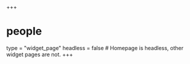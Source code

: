 +++
# people
type = "widget_page"
headless = false  # Homepage is headless, other widget pages are not.
+++
